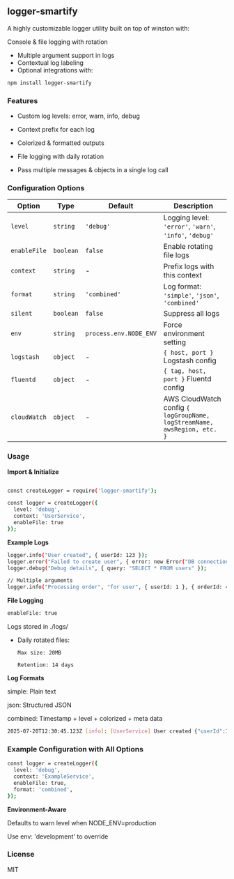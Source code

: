 ## logger-smartify


A highly customizable logger utility built on top of winston with:

Console & file logging with rotation
* Multiple argument support in logs
* Contextual log labeling
* Optional integrations with:


```bash
npm install logger-smartify

```
### Features

* Custom log levels: error, warn, info, debug

* Context prefix for each log

* Colorized & formatted outputs

* File logging with daily rotation

* Pass multiple messages & objects in a single log call

### Configuration Options

| Option       | Type      | Default                | Description                                                              |
| ------------ | --------- | ---------------------- | ------------------------------------------------------------------------ |
| `level`      | `string`  | `'debug'`              | Logging level: `'error'`, `'warn'`, `'info'`, `'debug'`                  |
| `enableFile` | `boolean` | `false`                | Enable rotating file logs                                                |
| `context`    | `string`  | -                      | Prefix logs with this context                                            |
| `format`     | `string`  | `'combined'`           | Log format: `'simple'`, `'json'`, `'combined'`                           |
| `silent`     | `boolean` | `false`                | Suppress all logs                                                        |
| `env`        | `string`  | `process.env.NODE_ENV` | Force environment setting                                                |
| `logstash`   | `object`  | -                      | `{ host, port }` Logstash config                                         |
| `fluentd`    | `object`  | -                      | `{ tag, host, port }` Fluentd config                                     |
| `cloudWatch` | `object`  | -                      | AWS CloudWatch config `{ logGroupName, logStreamName, awsRegion, etc. }` |


### Usage

**Import & Initialize**

```bash

const createLogger = require('logger-smartify');

const logger = createLogger({
  level: 'debug',
  context: 'UserService',
  enableFile: true
});

```

**Example Logs**

```bash
logger.info("User created", { userId: 123 });
logger.error("Failed to create user", { error: new Error("DB connection failed") });
logger.debug("Debug details", { query: "SELECT * FROM users" });

// Multiple arguments
logger.info("Processing order", "for user", { userId: 1 }, { orderId: 456 });
```

**File Logging**

```bash
enableFile: true
```

Logs stored in ./logs/

* Daily rotated files:

      Max size: 20MB

      Retention: 14 days  


**Log Formats**

simple: Plain text

json: Structured JSON

combined: Timestamp + level + colorized + meta data

```bash
2025-07-20T12:30:45.123Z [info]: [UserService] User created {"userId":123}

```

### Example Configuration with All Options

```bash
const logger = createLogger({
  level: 'debug',
  context: 'ExampleService',
  enableFile: true,
  format: 'combined',
});
```

**Environment-Aware**

Defaults to warn level when NODE_ENV=production

Use env: 'development' to override


### License

MIT
